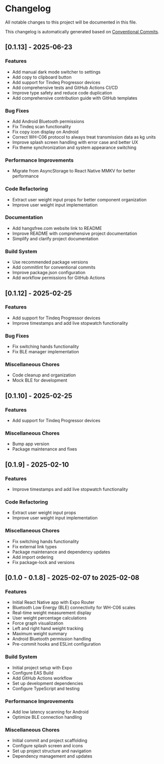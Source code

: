 # Changelog

All notable changes to this project will be documented in this file.

This changelog is automatically generated based on [Conventional Commits](https://www.conventionalcommits.org/).

## [0.1.13] - 2025-06-23

### Features

- Add manual dark mode switcher to settings
- Add copy to clipboard button
- Add support for Tindeq Progressor devices
- Add comprehensive tests and GitHub Actions CI/CD
- Improve type safety and reduce code duplication
- Add comprehensive contribution guide with GitHub templates

### Bug Fixes

- Add Android Bluetooth permissions
- Fix Tindeq scan functionality
- Fix copy icon display on Android
- Correct WH-C06 protocol to always treat transmission data as kg units
- Improve splash screen handling with error case and better UX
- Fix theme synchronization and system appearance switching

### Performance Improvements

- Migrate from AsyncStorage to React Native MMKV for better performance

### Code Refactoring

- Extract user weight input props for better component organization
- Improve user weight input implementation

### Documentation

- Add hangsfree.com website link to README
- Improve README with comprehensive project documentation
- Simplify and clarify project documentation

### Build System

- Use recommended package versions
- Add commitlint for conventional commits
- Improve package.json configuration
- Add workflow permissions for GitHub Actions

## [0.1.12] - 2025-02-25

### Features

- Add support for Tindeq Progressor devices
- Improve timestamps and add live stopwatch functionality

### Bug Fixes

- Fix switching hands functionality
- Fix BLE manager implementation

### Miscellaneous Chores

- Code cleanup and organization
- Mock BLE for development

## [0.1.10] - 2025-02-25

### Features

- Add support for Tindeq Progressor devices

### Miscellaneous Chores

- Bump app version
- Package maintenance and fixes

## [0.1.9] - 2025-02-10

### Features

- Improve timestamps and add live stopwatch functionality

### Code Refactoring

- Extract user weight input props
- Improve user weight input implementation

### Miscellaneous Chores

- Fix switching hands functionality
- Fix external link types
- Package maintenance and dependency updates
- Add import ordering
- Fix package-lock and versions

## [0.1.0 - 0.1.8] - 2025-02-07 to 2025-02-08

### Features

- Initial React Native app with Expo Router
- Bluetooth Low Energy (BLE) connectivity for WH-C06 scales
- Real-time weight measurement display
- User weight percentage calculations
- Force graph visualization
- Left and right hand weight tracking
- Maximum weight summary
- Android Bluetooth permission handling
- Pre-commit hooks and ESLint configuration

### Build System

- Initial project setup with Expo
- Configure EAS Build
- Add GitHub Actions workflow
- Set up development dependencies
- Configure TypeScript and testing

### Performance Improvements

- Add low latency scanning for Android
- Optimize BLE connection handling

### Miscellaneous Chores

- Initial commit and project scaffolding
- Configure splash screen and icons
- Set up project structure and navigation
- Dependency management and updates 